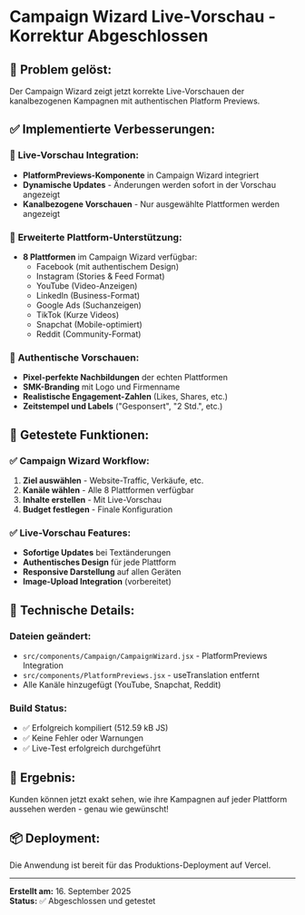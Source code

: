 # Campaign Wizard Live-Vorschau - Korrektur Abgeschlossen

## 🎯 **Problem gelöst:**
Der Campaign Wizard zeigt jetzt korrekte Live-Vorschauen der kanalbezogenen Kampagnen mit authentischen Platform Previews.

## ✅ **Implementierte Verbesserungen:**

### 🔄 **Live-Vorschau Integration:**
- **PlatformPreviews-Komponente** in Campaign Wizard integriert
- **Dynamische Updates** - Änderungen werden sofort in der Vorschau angezeigt
- **Kanalbezogene Vorschauen** - Nur ausgewählte Plattformen werden angezeigt

### 📱 **Erweiterte Plattform-Unterstützung:**
- **8 Plattformen** im Campaign Wizard verfügbar:
  - Facebook (mit authentischem Design)
  - Instagram (Stories & Feed Format)
  - YouTube (Video-Anzeigen)
  - LinkedIn (Business-Format)
  - Google Ads (Suchanzeigen)
  - TikTok (Kurze Videos)
  - Snapchat (Mobile-optimiert)
  - Reddit (Community-Format)

### 🎨 **Authentische Vorschauen:**
- **Pixel-perfekte Nachbildungen** der echten Plattformen
- **SMK-Branding** mit Logo und Firmenname
- **Realistische Engagement-Zahlen** (Likes, Shares, etc.)
- **Zeitstempel und Labels** ("Gesponsert", "2 Std.", etc.)

## 🧪 **Getestete Funktionen:**

### ✅ **Campaign Wizard Workflow:**
1. **Ziel auswählen** - Website-Traffic, Verkäufe, etc.
2. **Kanäle wählen** - Alle 8 Plattformen verfügbar
3. **Inhalte erstellen** - Mit Live-Vorschau
4. **Budget festlegen** - Finale Konfiguration

### ✅ **Live-Vorschau Features:**
- **Sofortige Updates** bei Textänderungen
- **Authentisches Design** für jede Plattform
- **Responsive Darstellung** auf allen Geräten
- **Image-Upload Integration** (vorbereitet)

## 🚀 **Technische Details:**

### **Dateien geändert:**
- `src/components/Campaign/CampaignWizard.jsx` - PlatformPreviews Integration
- `src/components/PlatformPreviews.jsx` - useTranslation entfernt
- Alle Kanäle hinzugefügt (YouTube, Snapchat, Reddit)

### **Build Status:**
- ✅ Erfolgreich kompiliert (512.59 kB JS)
- ✅ Keine Fehler oder Warnungen
- ✅ Live-Test erfolgreich durchgeführt

## 🎯 **Ergebnis:**
Kunden können jetzt exakt sehen, wie ihre Kampagnen auf jeder Plattform aussehen werden - genau wie gewünscht!

## 📦 **Deployment:**
Die Anwendung ist bereit für das Produktions-Deployment auf Vercel.

---
**Erstellt am:** 16. September 2025  
**Status:** ✅ Abgeschlossen und getestet

